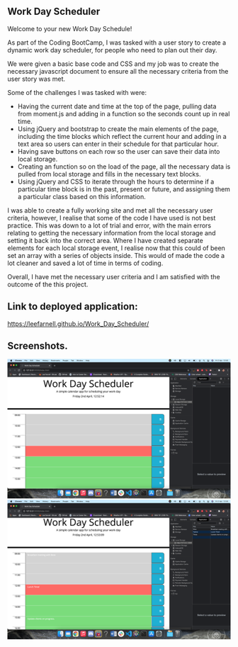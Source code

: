 ## Work Day Scheduler

Welcome to your new Work Day Schedule!

As part of the Coding BootCamp, I was tasked with a user story to create a dynamic work day scheduler, for people who need to plan out their day.

We were given a basic base code and CSS and my job was to create the necessary javascript document to ensure all the necessary criteria from the user story was met.

Some of the challenges I was tasked with were:

- Having the current date and time at the top of the page, pulling data from moment.js and adding in a function so the seconds count up in real time.
- Using jQuery and bootstrap to create the main elements of the page, including the time blocks which reflect the current hour and adding in a text area so users can enter in their schedule for that particular hour.
- Having save buttons on each row so the user can save their data into local storage.
- Creating an function so on the load of the page, all the necessary data is pulled from local storage and fills in the necessary text blocks.
- Using jQuery and CSS to iterate through the hours to determine if a particular time block is in the past, present or future, and assigning them a particular class based on this information.

I was able to create a fully working site and met all the necessary user criteria, however, I realise that some of the code I have used is not best practice. This was down to a lot of trial and error, with the main errors relating to getting the necessary information from the local storage and setting it back into the correct area. Where I have created separate elements for each local storage event, I realise now that this could of been set an array with a series of objects inside. This would of made the code a lot cleaner and saved a lot of time in terms of coding.

Overall, I have met the necessary user criteria and I am satisfied with the outcome of the this project.

## Link to deployed application:

https://leefarnell.github.io/Work_Day_Scheduler/

## Screenshots.

![Screenshot1](/assets/screenshots/work-scheduler-screenshot-1.png)
![Screenshot2](assets/screenshots/work-scheduler-screenshot-2.png)
